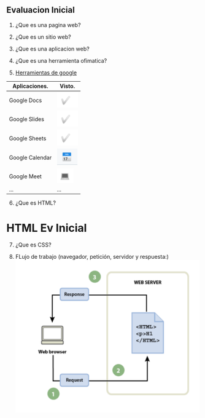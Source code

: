 

## Evaluacion Inicial

1. ¿Que es una pagina web?

2. ¿Que es un sitio web?

3. ¿Que es una aplicacion web?

4. ¿Que es una herramienta ofimatica?

5. [Herramientas de google](https://www.google.com/intl/es-419/chrome/browser-tools/ "Enlace a herramientas de google")

|Aplicaciones.|Visto.|
|------------|--------|
|Google Docs |![Imagen tic](https://github.com/adrimartiin/ASIX1M4UF1A2-Evaluaci-nInicial/blob/main/tic.png)|
|Google Slides|![Imagen tic](https://github.com/adrimartiin/ASIX1M4UF1A2-Evaluaci-nInicial/blob/main/tic.png)|
|Google Sheets|![Imagen tic](https://github.com/adrimartiin/ASIX1M4UF1A2-Evaluaci-nInicial/blob/main/tic.png)|
|Google Calendar|![Imagen calendario](https://github.com/adrimartiin/ASIX1M4UF1A2-Evaluaci-nInicial/blob/main/calendario.png)|
|Google Meet|![Imagen PC](https://github.com/adrimartiin/ASIX1M4UF1A2-Evaluaci-nInicial/blob/main/pc.png)|
|...|...|

6. ¿Que es HTML?

<!DOCTYPE html>
<html>
<head>
    <h1>HTML Ev Inicial</h1>
</head>
</html>

7. ¿Que es CSS?

8. FLujo de trabajo (navegador, petición, servidor y respuesta:)
![Imagen flujo de trabajo](https://github.com/adrimartiin/ASIX1M4UF1A2-Evaluaci-nInicial/blob/main/flujo_trabajo.png)